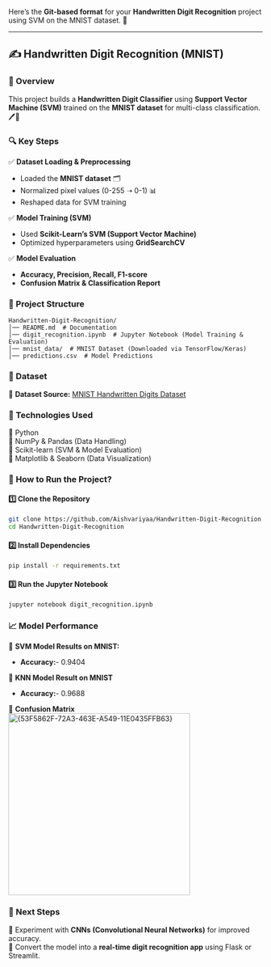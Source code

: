 Here’s the **Git-based format** for your **Handwritten Digit Recognition** project using SVM on the MNIST dataset. 🚀  

---

## ✍️ Handwritten Digit Recognition (MNIST)  

### 📌 Overview  
This project builds a **Handwritten Digit Classifier** using **Support Vector Machine (SVM)** trained on the **MNIST dataset** for multi-class classification. 🖊️🔢  

### 🔍 Key Steps  
✅ **Dataset Loading & Preprocessing**  
   - Loaded the **MNIST dataset** 🗂️  
   - Normalized pixel values (0-255 ➝ 0-1) 📊  
   - Reshaped data for SVM training  

✅ **Model Training (SVM)**  
   - Used **Scikit-Learn’s SVM (Support Vector Machine)**  
   - Optimized hyperparameters using **GridSearchCV**  

✅ **Model Evaluation**  
   - **Accuracy, Precision, Recall, F1-score**  
   - **Confusion Matrix & Classification Report**  

### 📂 Project Structure  
```
Handwritten-Digit-Recognition/
│── README.md  # Documentation  
│── digit_recognition.ipynb  # Jupyter Notebook (Model Training & Evaluation)  
│── mnist_data/  # MNIST Dataset (Downloaded via TensorFlow/Keras)  
│── predictions.csv  # Model Predictions  
```  

### 🔗 Dataset  
📌 **Dataset Source:** [MNIST Handwritten Digits Dataset](http://yann.lecun.com/exdb/mnist/)  

### 🔧 Technologies Used  
🔹 Python  
🔹 NumPy & Pandas (Data Handling)  
🔹 Scikit-learn (SVM & Model Evaluation)  
🔹 Matplotlib & Seaborn (Data Visualization)  

### 📜 How to Run the Project?  
#### 1️⃣ Clone the Repository  
```bash
git clone https://github.com/Aishvariyaa/Handwritten-Digit-Recognition.git
cd Handwritten-Digit-Recognition
```  

#### 2️⃣ Install Dependencies  
```bash
pip install -r requirements.txt
```  

#### 3️⃣ Run the Jupyter Notebook  
```bash
jupyter notebook digit_recognition.ipynb
```  

### 📈 Model Performance  
📌 **SVM Model Results on MNIST:**  
- **Accuracy:**- 0.9404


📌 **KNN Model Result on MNIST**
- **Accuracy:**-  0.9688


📌 **Confusion Matrix**  
<img width="360" alt="{53F5862F-72A3-463E-A549-11E0435FFB63}" src="https://github.com/user-attachments/assets/cff818ca-9bf1-462a-89c6-370dd9049cd8" />


### 📌 Next Steps  
🔹 Experiment with **CNNs (Convolutional Neural Networks)** for improved accuracy.  
🔹 Convert the model into a **real-time digit recognition app** using Flask or Streamlit.  

